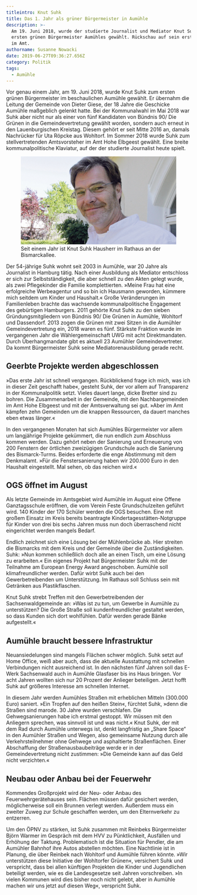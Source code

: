 ```yaml
---
titleintro: Knut Suhk
title: Das 1. Jahr als grüner Bürgermeister in Aumühle
description: >-
  Am 19. Juni 2018, wurde der studierte Journalist und Mediator Knut Suhk zum
  ersten grünen Bürgermeister Aumühles gewählt. Rückschau auf sein erstes Jahr
  im Amt.
authorname: Susanne Nowacki
date: 2019-06-27T09:36:27.656Z
category: Politik
tags:
  - Aumühle
---
```

Vor genau einem Jahr, am 19. Juni 2018, wurde Knut Suhk zum ersten grünen Bürgermeister im beschaulichen Aumühle gewählt. Er übernahm die Leitung der Gemeinde von Dieter Giese, der 18 Jahre die Geschicke Aumühle maßgeblich gelenkt hatte. Bei der Kommunalwahl im Mai 2018 war Suhk aber nicht nur als einer von fünf Kandidaten von Bündnis 90/ Die Grünen in die Gemeindevertretung gewählt worden, sondern auch erneut in den Lauenburgischen Kreistag. Diesem gehört er seit Mitte 2016 an, damals Nachrücker für Uta Röpcke aus Wohltorf. Im Sommer 2018 wurde Suhk zum stellvertretenden Amtsvorsteher im Amt Hohe Elbgeest gewählt. Eine breite kommunalpolitische Klaviatur, auf der der studierte Journalist heute spielt. 

<figure>
    <img src="/static/media/2019_suhk-knut.jpg">
  <figcaption>
    Seit einem Jahr ist Knut Suhk Hausherr im Rathaus an der Bismarckallee.
  </figcaption>
</figure>

Der 54-jährige Suhk wohnt seit 2003 in Aumühle, war 20 Jahre als Journalist in Hamburg tätig. Nach einer Ausbildung als Mediator entschloss er sich zur Selbstständigkeit, die aber schnell zu den Akten gelegt wurde, als zwei Pflegekinder die Familie komplettierten. »Meine Frau hat eine erfolgreiche Werbeagentur und so bin ich Hausmann geworden, kümmere mich seitdem um Kinder und Haushalt.« Große Veränderungen im Familienleben brachte das wachsende kommunalpolitische Engagement des gebürtigen Hamburgers. 
2011 gehörte Knut Suhk zu den sieben Gründungsmitgliedern von Bündnis 90/ Die Grünen in Aumühle, Wohltorf und Dassendorf. 2013 zogen die Grünen mit zwei Sitzen in die Aumühler Gemeindevertretung ein, 2018 waren es fünf. Stärkste Fraktion wurde im vergangenen Jahr die Wählergemeinschaft UWG mit acht Direktmandaten. Durch Überhangmandate gibt es aktuell 23 Aumühler Gemeindevertreter. Da kommt Bürgermeister Suhk seine Mediatorenausbildung gerade recht.

## Geerbte Projekte werden abgeschlossen

»Das erste Jahr ist schnell vergangen. Rückblickend frage ich mich, was ich in dieser Zeit geschafft habe«, gesteht Suhk, der vor allem auf Transparenz in der Kommunalpolitik setzt. Vieles dauert lange, dicke Bretter sind zu bohren. Die Zusammenarbeit in der Gemeinde, mit den Nachbargemeinden im Amt Hohe Elbgeest und mit der Amtsverwaltung sei gut. »Aber im Amt kämpfen zehn Gemeinden um die knappen Ressourcen, da dauert manches eben etwas länger.« 

In den vergangenen Monaten hat sich Aumühles Bürgermeister vor allem um langjährige Projekte gekümmert, die nun endlich zum Abschluss kommen werden. Dazu gehört neben der Sanierung und Erneuerung von 200 Fenstern der örtlichen zweizügigen Grundschule auch die Sanierung des Bismarck-Turms. Beides erforderte die enge Abstimmung mit dem Denkmalamt. »Für die Fenstersanierung haben wir 200.000 Euro in den Haushalt eingestellt. Mal sehen, ob das reichen wird.«

## OGS öffnet im August

Als letzte Gemeinde im Amtsgebiet wird Aumühle im August eine Offene Ganztagsschule eröffnen, die vom Verein Feste Grundschulzeiten geführt wird. 140 Kinder der 170 Schüler werden die OGS besuchen. Eine mit großem Einsatz im Kreis bereits beantragte Kindertagesstätten-Notgruppe für Kinder von drei bis sechs Jahren muss nun doch überraschend nicht eingerichtet werden mangels Bedarf.

Endlich zeichnet sich eine Lösung bei der Mühlenbrücke ab. Hier streiten die Bismarcks mit dem Kreis und der Gemeinde über die Zuständigkeiten. Suhk: »Nun kommen schließlich doch alle an einen Tisch, um eine Lösung zu erarbeiten.« 
Ein eigenes Projekt hat Bürgermeister Suhk mit der Teilnahme am European Energy Award angeschoben. Aumühle soll klimafreundlicher werden. Dafür wirbt Suhk auch bei den Gewerbetreibenden um Unterstützung. Im Rathaus soll Schluss sein mit Getränken aus Plastikflaschen. 

Knut Suhk strebt Treffen mit den Gewerbetreibenden der Sachsenwaldgemeinde an: »Was ist zu tun, um Gewerbe in Aumühle zu unterstützen? Die Große Straße soll kundenfreundlicher gestaltet werden, so dass Kunden sich dort wohlfühlen. Dafür werden gerade Bänke aufgestellt.« 

## Aumühle braucht bessere Infrastruktur

Neuansiedelungen sind mangels Flächen schwer möglich. Suhk setzt auf Home Office, weiß aber auch, dass die aktuelle Ausstattung mit schnellen Verbindungen nicht ausreichend ist. In den nächsten fünf Jahren soll das E-Werk Sachsenwald auch in Aumühle Glasfaser bis ins Haus bringen. Vor acht Jahren wollten sich nur 20 Prozent der Anlieger beteiligen. Jetzt hofft Suhk auf größeres Interesse am schnellen Internet.

In diesem Jahr werden Aumühles Straßen mit erheblichen Mitteln (300.000 Euro) saniert. »Ein Tropfen auf den heißen Stein«, fürchtet Suhk, »denn die Straßen sind marode. 30 Jahre wurden verschlafen. Die Gehwegsanierungen habe ich erstmal gestoppt. Wir müssen mit den Anliegern sprechen, was sinnvoll ist und was nicht.« Knut Suhk, der mit dem Rad durch Aumühle unterwegs ist, denkt langfristig an „Share Space“ in den Aumühler Straßen und Wegen, also gemeinsame Nutzung durch alle Verkehrsteilnehmer ohne Gehwege und asphaltierte Straßenflächen. Einer Abschaffung der Straßenausbaubeiträge werde er in der Gemeindevertretung nicht zustimmen: »Die Gemeinde kann auf das Geld nicht verzichten.«

## Neubau oder Anbau bei der Feuerwehr

Kommendes Großprojekt wird der Neu- oder Anbau des Feuerwehrgerätehauses sein. Flächen müssen dafür gesichert werden, möglicherweise soll ein Brunnen verlegt werden. Außerdem muss ein zweiter Zuweg zur Schule geschaffen werden, um den Elternverkehr zu entzerren. 

Um den ÖPNV zu stärken, ist Suhk zusammen mit Reinbeks Bürgermeister Björn Warmer im Gespräch mit dem HVV zu Pünktlichkeit, Ausfällen und Erhöhung der Taktung. Problematisch ist die Situation für Pendler, die am Aumühler Bahnhof ihre Autos abstellen möchten. Eine Nachtlinie ist in Planung, die über Reinbek nach Wohltorf und Aumühle führen könnte. »Wir unterstützen diese Initiative der Wohltorfer Grünen«, versichert Suhk und verspricht, dass bei allen künftigen Projekten die Kinder und Jugendlichen beteiligt werden, wie es die Landesgesetze seit Jahren vorschreiben. »In vielen Kommunen wird dies bisher noch nicht gelebt, aber in Aumühle machen wir uns jetzt auf diesen Weg«, verspricht Suhk.

